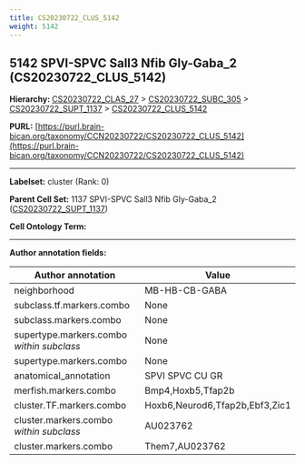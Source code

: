 ```yaml
---
title: CS20230722_CLUS_5142
weight: 5142
---
```

## 5142 SPVI-SPVC Sall3 Nfib Gly-Gaba_2 (CS20230722_CLUS_5142)
<b>Hierarchy: </b>
[CS20230722_CLAS_27](../CS20230722_CLAS_27) >
[CS20230722_SUBC_305](../CS20230722_SUBC_305) >
[CS20230722_SUPT_1137](../CS20230722_SUPT_1137) >
[CS20230722_CLUS_5142](../CS20230722_CLUS_5142)

**PURL:** [https://purl.brain-bican.org/taxonomy/CCN20230722/CS20230722_CLUS_5142](https://purl.brain-bican.org/taxonomy/CCN20230722/CS20230722_CLUS_5142)

---


**Labelset:** cluster (Rank: 0)

**Parent Cell Set:** 1137 SPVI-SPVC Sall3 Nfib Gly-Gaba_2 ([CS20230722_SUPT_1137](../CS20230722_SUPT_1137))



**Cell Ontology Term:** 

[MARKER GENES.]: #


---

[TRANSFERRED ANNOTATIONS.]: #


[AUTHOR ANNOTATION FIELDS.]: #


**Author annotation fields:**

| Author annotation | Value |
|-------------------|-------|
|neighborhood|MB-HB-CB-GABA|
|subclass.tf.markers.combo|None|
|subclass.markers.combo|None|
|supertype.markers.combo _within subclass_|None|
|supertype.markers.combo|None|
|anatomical_annotation|SPVI SPVC CU GR|
|merfish.markers.combo|Bmp4,Hoxb5,Tfap2b|
|cluster.TF.markers.combo|Hoxb6,Neurod6,Tfap2b,Ebf3,Zic1|
|cluster.markers.combo _within subclass_|AU023762|
|cluster.markers.combo|Them7,AU023762|
